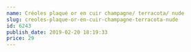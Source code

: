 ```yaml
---
name: Créoles plaqué or en cuir champagne/ terracota/ nude
slug: creoles-plaque-or-en-cuir-champagne-terracota-nude
id: 6243
publish_date: 2019-02-20 18:19:33
price: 29
---
```

